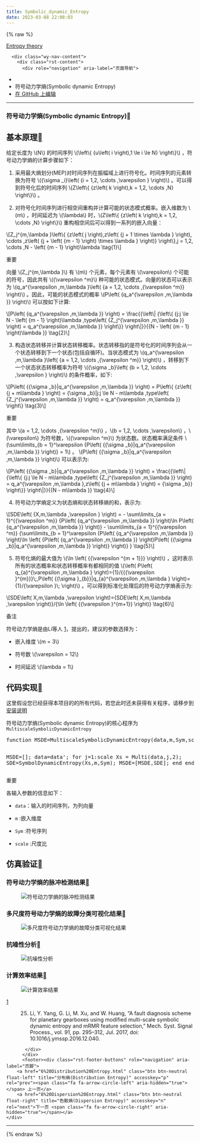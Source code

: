 ```yaml
---
title: Symbolic_dynamic_Entropy
date: 2023-03-08 22:08:03
---
```


{% raw %}

  <section data-toggle="wy-nav-shift" class="wy-nav-content-wrap"><nav class="wy-nav-top" aria-label="移动版导航菜单" >
          <i data-toggle="wy-nav-top" class="fa fa-bars"></i>
          <a href="../../index.html">Entropy theory</a>
      </nav>

      <div class="wy-nav-content">
        <div class="rst-content">
          <div role="navigation" aria-label="页面导航">
  <ul class="wy-breadcrumbs">
      <li><a href="../../index.html" class="icon icon-home"></a></li>
      <li class="breadcrumb-item active">符号动力学熵(Symbolic dynamic Entropy)</li>
<li class="wy-breadcrumbs-aside">
   <a href="https://github.com/609520262/Deploy-static-content-to-Pages/tree/main/docs/index.rst" class="fa fa-github"> 在 GitHub 上编辑</a>
</li>

  </ul>
  <hr/>
</div>
          <div role="main" class="document" itemscope="itemscope" itemtype="http://schema.org/Article">
           <div itemprop="articleBody">
             
  <section id="symbolic-dynamic-entropy">
<h1>符号动力学熵(Symbolic dynamic Entropy)<a class="headerlink" href="#symbolic-dynamic-entropy" title="此标题的永久链接"></a></h1>
<section id="id1">
<h2>基本原理<a class="headerlink" href="#id1" title="此标题的永久链接"></a></h2>
<p>给定长度为 <span class="math notranslate nohighlight">\(N\)</span> 的时间序列  <span class="math notranslate nohighlight">\(\left\{ {u\left( i \right),1 \le i \le N} \right\}\)</span> ，符号动力学熵的计算步骤如下：</p>
<ol class="arabic simple">
<li><p>采用最大熵划分(MEP)对时间序列在振幅域上进行符号化。时间序列的元素转换为符号  <span class="math notranslate nohighlight">\({\sigma _i}\left( {i = 1,2, \cdots ,\varepsilon } \right)\)</span> 。可以得到符号化后的时间序列  <span class="math notranslate nohighlight">\(Z\left\{ {z\left( k \right),k = 1,2, \cdots ,N} \right\}\)</span> 。</p></li>
<li><p>对符号化时间序列进行相空间重构并计算可能的状态模式概率。嵌入维数为  <span class="math notranslate nohighlight">\(m\)</span> ，时间延迟为 <span class="math notranslate nohighlight">\(\lambda\)</span> 时，<span class="math notranslate nohighlight">\(Z\left\{ {z\left( k \right),k = 1,2, \cdots ,N} \right\}\)</span>  重构相空间后可以得到一系列的嵌入向量：</p></li>
</ol>
<div class="math notranslate nohighlight">
\[Z_j^{m,\lambda }\left\{ {z\left( j \right),z\left( {j + 1 \times \lambda } \right), \cdots ,z\left( {j + \left( {m - 1} \right) \times \lambda } \right)} \right\},j = 1,2, \cdots ,N - \left( {m - 1} \right)\lambda \tag{1}\]</div>
<div class="admonition important">
<p class="admonition-title">重要</p>
<p>向量  <span class="math notranslate nohighlight">\(Z_j^{m,\lambda }\)</span>  有  <span class="math notranslate nohighlight">\(m\)</span>  个元素，每个元素有 <span class="math notranslate nohighlight">\(\varepsilon\)</span>  个可能的符号，因此共有 <span class="math notranslate nohighlight">\({\varepsilon ^m}\)</span>  种可能的状态模式。向量的状态可以表示为  <span class="math notranslate nohighlight">\(q_a^{\varepsilon ,m,\lambda }\left( {a = 1,2, \cdots ,{\varepsilon ^m}} \right)\)</span> 。因此，可能的状态模式的概率  <span class="math notranslate nohighlight">\(P\left( {q_a^{\varepsilon ,m,\lambda }} \right)\)</span> 可以按如下计算:</p>
</div>
<div class="math notranslate nohighlight">
\[P\left( {q_a^{\varepsilon ,m,\lambda }} \right) = \frac{{\left\| {\left\{ {j:j \le N - \left( {m - 1} \right)\lambda ,type\left( {Z_j^{\varepsilon ,m,\lambda }} \right) = q_a^{\varepsilon ,m,\lambda }} \right\}} \right\|}}{{N - \left( {m - 1} \right)\lambda }} \tag{2}\]</div>
<ol class="arabic simple" start="3">
<li><p>构造状态转移并计算状态转移概率。状态转移指的是符号化的时间序列会从一个状态转移到下一个状态(包括自循环)。当状态模式为 <span class="math notranslate nohighlight">\(q_a^{\varepsilon ,m,\lambda }\left( {a = 1,2, \cdots ,{\varepsilon ^m}} \right)\)</span> ，转移到下一个状态状态转移概率为符号 <span class="math notranslate nohighlight">\({\sigma _b}\left( {b = 1,2, \cdots ,\varepsilon } \right)\)</span> 的条件概率，如下:</p></li>
</ol>
<div class="math notranslate nohighlight">
\[P\left( {{\sigma _b}|q_a^{\varepsilon ,m,\lambda }} \right) = P\left\{ {z\left( {j + m\lambda } \right) = {\sigma _b}|j:j \le N - m\lambda ,type\left( {Z_j^{\varepsilon ,m,\lambda }} \right) = q_a^{\varepsilon ,m,\lambda }} \right\}    \tag{3}\]</div>
<div class="admonition important">
<p class="admonition-title">重要</p>
<p>其中 <span class="math notranslate nohighlight">\(a = 1,2, \cdots ,{\varepsilon ^m}\)</span> ，<span class="math notranslate nohighlight">\(b = 1,2, \cdots ,\varepsilon\)</span> ，<span class="math notranslate nohighlight">\(\varepsilon\)</span> 为符号数，<span class="math notranslate nohighlight">\({\varepsilon ^m}\)</span> 为状态数。状态概率满足条件 <span class="math notranslate nohighlight">\(\sum\limits_{b = 1}^\varepsilon  {P\left( {{\sigma _b}|q_a^{\varepsilon ,m,\lambda }} \right)}  = 1\)</span> 。 <span class="math notranslate nohighlight">\(P\left( {{\sigma _b}|q_a^{\varepsilon ,m,\lambda }} \right)\)</span> 可以表示为:</p>
</div>
<div class="math notranslate nohighlight">
\[P\left( {{\sigma _b}|q_a^{\varepsilon ,m,\lambda }} \right) = \frac{{\left\| {\left\{ {j:j \le N - m\lambda ,type\left( {Z_j^{\varepsilon ,m,\lambda }} \right) = q_a^{\varepsilon ,m,\lambda },z\left( {j + m\lambda } \right) = {\sigma _b}} \right\}} \right\|}}{{N - m\lambda }} \tag{4}\]</div>
<ol class="arabic simple" start="4">
<li><p>符号动力学熵定义为状态熵和状态转移熵的和，表示为:</p></li>
</ol>
<div class="math notranslate nohighlight">
\[SDE\left( {X,m,\lambda ,\varepsilon } \right) =  - \sum\limits_{a = 1}^{{\varepsilon ^m}} {P\left( {q_a^{\varepsilon ,m,\lambda }} \right)\ln P\left( {q_a^{\varepsilon ,m,\lambda }} \right)}  - \sum\limits_{a = 1}^{{\varepsilon ^m}} {\sum\limits_{b = 1}^\varepsilon  {P\left( {q_a^{\varepsilon ,m,\lambda }} \right)\ln \left( {P\left( {q_a^{\varepsilon ,m,\lambda }} \right)P\left( {{\sigma _b}|q_a^{\varepsilon ,m,\lambda }} \right)} \right)} }   \tag{5}\]</div>
<ol class="arabic simple" start="5">
<li><p>符号化熵的最大值为 <span class="math notranslate nohighlight">\(\ln \left( {{\varepsilon ^{m + 1}}} \right)\)</span> ，这时表示所有的状态概率和状态转移概率有都相同的值 <span class="math notranslate nohighlight">\(\left( P\left( q_{a}^{\varepsilon ,m,\lambda } \right)={1}/{{{\varepsilon }^{m}}}\;,P\left( {{\sigma }_{b}}|q_{a}^{\varepsilon ,m,\lambda } \right)={1}/{\varepsilon }\; \right)\)</span> 。可以得到标准化处理后的符号动力学熵表示为:</p></li>
</ol>
<div class="math notranslate nohighlight">
\[SDE\left( X,m,\lambda ,\varepsilon  \right)={SDE\left( X,m,\lambda ,\varepsilon  \right)}/{\ln \left( {{\varepsilon }^{m+1}} \right)} \tag{6}\]</div>
<div class="admonition note">
<p class="admonition-title">备注</p>
<p>符号动力学熵是由Li等人 <a class="footnote-reference brackets" href="#id9" id="id2">1</a>，提出的，建议的参数选择为：</p>
<ul class="simple">
<li><p>嵌入维度  <span class="math notranslate nohighlight">\(m = 3\)</span></p></li>
<li><p>符号数  <span class="math notranslate nohighlight">\(\varepsilon  = 12\)</span></p></li>
<li><p>时间延迟  <span class="math notranslate nohighlight">\(\lambda  = 1\)</span></p></li>
</ul>
</div>
</section>
<section id="id3">
<h2>代码实现<a class="headerlink" href="#id3" title="此标题的永久链接"></a></h2>
<p>这里假设您已经获得本项目的的所有代码，若您此时还未获得有关程序，请移步到  <a class="reference internal" href="../install.html"><span class="doc">安装说明</span></a></p>
<p>符号动力学熵(Symbolic dynamic Entropy)的核心程序为  <code class="docutils literal notranslate"><span class="pre">MultiscaleSymbolicDynamicEntropy</span></code></p>
<div class="highlight-c++ notranslate"><div class="highlight"><pre><span></span>function MSDE=MultiscaleSymbolicDynamicEntropy(data,m,Sym,scale)

   MSDE=[];
   data=data&#39;;
   for j=1:scale
      Xs = Multi(data,j,2);
      SDE=SymbolDynamicEntropy(Xs,m,Sym);
      MSDE=[MSDE,SDE];
   end
 end
</pre></div>
</div>
<div class="admonition important">
<p class="admonition-title">重要</p>
<p>各输入参数的信息如下：</p>
<ul class="simple">
<li><p><code class="docutils literal notranslate"><span class="pre">data</span></code>：输入的时间序列，为列向量</p></li>
<li><p><code class="docutils literal notranslate"><span class="pre">m</span></code> :嵌入维度</p></li>
<li><p><code class="docutils literal notranslate"><span class="pre">Sym</span></code> :符号序列</p></li>
<li><p><code class="docutils literal notranslate"><span class="pre">scale</span></code> :尺度比</p></li>
</ul>
</div>
</section>
<section id="id4">
<h2>仿真验证<a class="headerlink" href="#id4" title="此标题的永久链接"></a></h2>
<section id="id5">
<h3>符号动力学熵的脉冲检测结果<a class="headerlink" href="#id5" title="此标题的永久链接"></a></h3>
<figure class="align-center">
<img alt="符号动力学熵的脉冲检测结果" src="/assets/SDE.png" />
</figure>
</section>
<section id="id6">
<h3>多尺度符号动力学熵的故障分类可视化结果<a class="headerlink" href="#id6" title="此标题的永久链接"></a></h3>
<figure class="align-center">
<img alt="多尺度符号动力学熵的故障分类可视化结果" src="/assets/MultiSymbolicDynamicEntropy.png" />
</figure>
</section>
<section id="id7">
<h3>抗噪性分析<a class="headerlink" href="#id7" title="此标题的永久链接"></a></h3>
<figure class="align-center">
<img alt="抗噪性分析" src="/assets/SDE1.png" />
</figure>
</section>
<section id="id8">
<h3>计算效率结果<a class="headerlink" href="#id8" title="此标题的永久链接"></a></h3>
<figure class="align-center">
<img alt="计算效率结果" src="/assets/SDE2.png" />
</figure>
<dl class="footnote brackets">
<dt class="label" id="id9"><span class="brackets"><a class="fn-backref" href="#id2">1</a></span></dt>
<dd><ol class="upperalpha simple" start="25">
<li><p>Li, Y. Yang, G. Li, M. Xu, and W. Huang, “A fault diagnosis scheme for planetary gearboxes using modified multi-scale symbolic dynamic entropy and mRMR feature selection,” Mech. Syst. Signal Process., vol. 91, pp. 295–312, Jul. 2017, doi: 10.1016/j.ymssp.2016.12.040.</p></li>
</ol>
</dd>
</dl>
</section>
</section>
</section>


           </div>
          </div>
          <footer><div class="rst-footer-buttons" role="navigation" aria-label="页脚">
        <a href="6%20Distribution%20Entropy.html" class="btn btn-neutral float-left" title="分布熵(Distribution Entropy)" accesskey="p" rel="prev"><span class="fa fa-arrow-circle-left" aria-hidden="true"></span> 上一页</a>
        <a href="8%20Dispersion%20Entropy.html" class="btn btn-neutral float-right" title="色散熵(Dispersion Entropy)" accesskey="n" rel="next">下一页 <span class="fa fa-arrow-circle-right" aria-hidden="true"></span></a>
    </div>

  <hr/>

 
   

</footer>
        </div>
      </div>
    </section>


  {% endraw %}